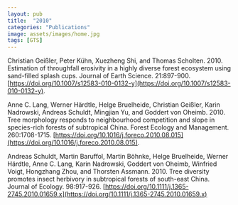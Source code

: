 ```yaml
---
layout: pub
title:  "2010"
categories: "Publications"
image: assets/images/home.jpg
tags: [GTS]
---
```


Christian Geißler, Peter Kühn, Xuezheng Shi, and Thomas Scholten. 2010. Estimation of throughfall erosivity in a highly diverse forest ecosystem using sand-filled splash cups. Journal of Earth Science. 21:897-900. [https://doi.org/10.1007/s12583-010-0132-y](https://doi.org/10.1007/s12583-010-0132-y).


Anne C. Lang, Werner Härdtle, Helge Bruelheide, Christian Geißler, Karin Nadrowski, Andreas Schuldt, Mingjian Yu, and Goddert von Oheimb. 2010. Tree morphology responds to neighbourhood competition and slope in species-rich forests of subtropical China. Forest Ecology and Management. 260:1708-1715. [https://doi.org/10.1016/j.foreco.2010.08.015](https://doi.org/10.1016/j.foreco.2010.08.015).


Andreas Schuldt, Martin Baruffol, Martin Böhnke, Helge Bruelheide, Werner Härdtle, Anne C. Lang, Karin Nadrowski, Goddert von Oheimb, Winfried Voigt, Hongzhang Zhou, and Thorsten Assmann. 2010. Tree diversity promotes insect herbivory in subtropical forests of south-east China. Journal of Ecology. 98:917-926. [https://doi.org/10.1111/j.1365-2745.2010.01659.x](https://doi.org/10.1111/j.1365-2745.2010.01659.x)

